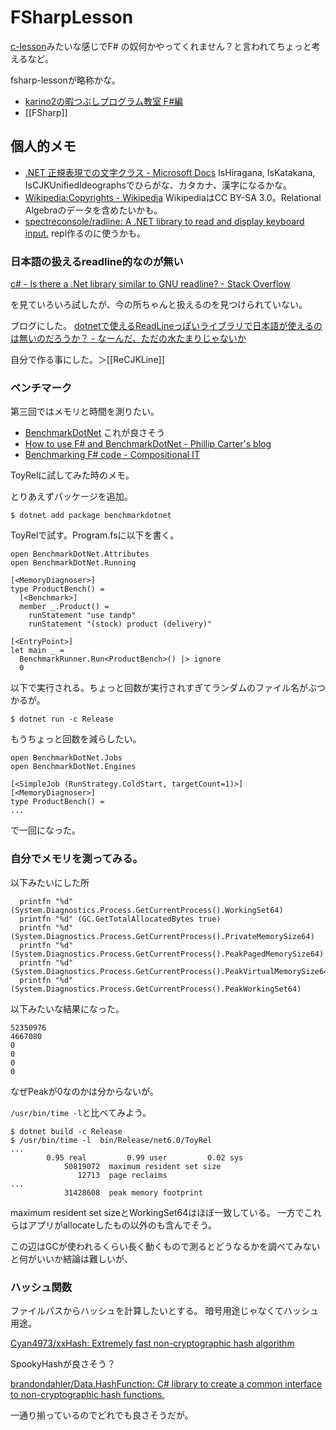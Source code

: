 # FSharpLesson

[c-lesson](https://karino2.github.io/c-lesson/)みたいな感じでF# の奴何かやってくれません？と言われてちょっと考えるなど。

fsharp-lessonが略称かな。

- [karino2の暇つぶしプログラム教室 F#編](https://karino2.github.io/fsharp-lesson/)
- [[FSharp]]

## 個人的メモ

- [.NET 正規表現での文字クラス - Microsoft Docs](https://docs.microsoft.com/ja-jp/dotnet/standard/base-types/character-classes-in-regular-expressions#SupportedNamedBlocks) IsHiragana, IsKatakana, IsCJKUnifiedIdeographsでひらがな、カタカナ、漢字になるかな。
- [Wikipedia:Copyrights - Wikipedia](https://en.wikipedia.org/wiki/Wikipedia:Copyrights) WikipediaはCC BY-SA 3.0。Relational Algebraのデータを含めたいかも。
- [spectreconsole/radline: A .NET library to read and display keyboard input.](https://github.com/spectreconsole/radline) repl作るのに使うかも。

### 日本語の扱えるreadline的なのが無い

[c# - Is there a .Net library similar to GNU readline? - Stack Overflow](https://stackoverflow.com/questions/2024170/is-there-a-net-library-similar-to-gnu-readline)

を見ていろいろ試したが、今の所ちゃんと扱えるのを見つけられていない。

ブログにした。 [dotnetで使えるReadLineっぽいライブラリで日本語が使えるのは無いのだろうか？ - なーんだ、ただの水たまりじゃないか](https://karino2.github.io/2022/08/26/dotnet_readline_like_lib_for_japanese.html)

自分で作る事にした。＞[[ReCJKLine]]

### ベンチマーク

第三回ではメモリと時間を測りたい。

- [BenchmarkDotNet](https://benchmarkdotnet.org/) これが良さそう
- [How to use F# and BenchmarkDotNet - Phillip Carter's blog](https://phillipcarter.dev/posts/benchmarking-fsharp/)
- [Benchmarking F# code - Compositional IT](https://www.compositional-it.com/news-blog/benchmarking-f-code/)

ToyRelに試してみた時のメモ。

とりあえずパッケージを追加。

```
$ dotnet add package benchmarkdotnet
```

ToyRelで試す。Program.fsに以下を書く。

```
open BenchmarkDotNet.Attributes
open BenchmarkDotNet.Running

[<MemoryDiagnoser>]
type ProductBench() =
  [<Benchmark>]
  member _.Product() =
    runStatement "use tandp"
    runStatement "(stock) product (delivery)"

[<EntryPoint>]
let main _ = 
  BenchmarkRunner.Run<ProductBench>() |> ignore
  0
```

以下で実行される。ちょっと回数が実行されすぎてランダムのファイル名がぶつかるが。

```
$ dotnet run -c Release
```

もうちょっと回数を減らしたい。

```
open BenchmarkDotNet.Jobs
open BenchmarkDotNet.Engines

[<SimpleJob (RunStrategy.ColdStart, targetCount=1)>]
[<MemoryDiagnoser>]
type ProductBench() =
...
```

で一回になった。

### 自分でメモリを測ってみる。

以下みたいにした所

```
  printfn "%d" (System.Diagnostics.Process.GetCurrentProcess().WorkingSet64)
  printfn "%d" (GC.GetTotalAllocatedBytes true)
  printfn "%d" (System.Diagnostics.Process.GetCurrentProcess().PrivateMemorySize64)
  printfn "%d" (System.Diagnostics.Process.GetCurrentProcess().PeakPagedMemorySize64)
  printfn "%d" (System.Diagnostics.Process.GetCurrentProcess().PeakVirtualMemorySize64)
  printfn "%d" (System.Diagnostics.Process.GetCurrentProcess().PeakWorkingSet64)
```

以下みたいな結果になった。

```
52350976
4667080
0
0
0
0
```

なぜPeakが0なのかは分からないが。

`/usr/bin/time -l`と比べてみよう。

```
$ dotnet build -c Release
$ /usr/bin/time -l  bin/Release/net6.0/ToyRel
...
        0.95 real         0.99 user         0.02 sys
            50819072  maximum resident set size
               12713  page reclaims
...
            31428608  peak memory footprint
```

maximum resident set sizeとWorkingSet64はほぼ一致している。
一方でこれらはアプリがallocateしたもの以外のも含んでそう。

この辺はGCが使われるくらい長く動くもので測るとどうなるかを調べてみないと何がいいか結論は難しいが、

### ハッシュ関数

ファイルパスからハッシュを計算したいとする。
暗号用途じゃなくてハッシュ用途。

[Cyan4973/xxHash: Extremely fast non-cryptographic hash algorithm](https://github.com/Cyan4973/xxHash)

SpookyHashが良さそう？

[brandondahler/Data.HashFunction: C# library to create a common interface to non-cryptographic hash functions.](https://github.com/brandondahler/Data.HashFunction/)

一通り揃っているのでどれでも良さそうだが。